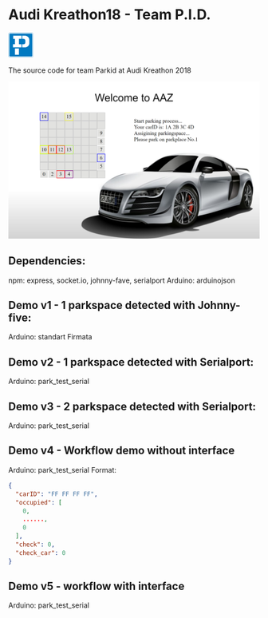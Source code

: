 # Audi Kreathon18 - Team P.I.D.

<img src="img/logo_line.png" width="10%">

The source code for team Parkid at Audi Kreathon 2018

![demo](img/parkid.PNG)

## Dependencies:

npm: express, socket.io, johnny-fave, serialport
Arduino: arduinojson

## Demo v1 - 1 parkspace detected with Johnny-five:

Arduino: standart Firmata

## Demo v2 - 1 parkspace detected with Serialport:

Arduino: park_test_serial

## Demo v3 - 2 parkspace detected with Serialport:

Arduino: park_test_serial

## Demo v4 - Workflow demo without interface

Arduino: park_test_serial
Format:

```json
{
  "carID": "FF FF FF FF",
  "occupied": [
    0,
    ......,
    0
  ],
  "check": 0,
  "check_car": 0
}
```

## Demo v5 - workflow with interface

Arduino: park_test_serial
